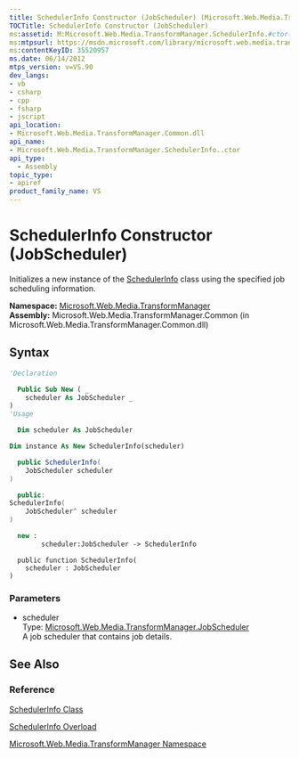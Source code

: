 ```yaml
---
title: SchedulerInfo Constructor (JobScheduler) (Microsoft.Web.Media.TransformManager)
TOCTitle: SchedulerInfo Constructor (JobScheduler)
ms:assetid: M:Microsoft.Web.Media.TransformManager.SchedulerInfo.#ctor(Microsoft.Web.Media.TransformManager.JobScheduler)
ms:mtpsurl: https://msdn.microsoft.com/library/microsoft.web.media.transformmanager.schedulerinfo.schedulerinfo(v=VS.90)
ms:contentKeyID: 35520957
ms.date: 06/14/2012
mtps_version: v=VS.90
dev_langs:
- vb
- csharp
- cpp
- fsharp
- jscript
api_location:
- Microsoft.Web.Media.TransformManager.Common.dll
api_name:
- Microsoft.Web.Media.TransformManager.SchedulerInfo..ctor
api_type:
  - Assembly
topic_type:
- apiref
product_family_name: VS
---
```


# SchedulerInfo Constructor (JobScheduler)

Initializes a new instance of the [SchedulerInfo](schedulerinfo-class-microsoft-web-media-transformmanager.md) class using the specified job scheduling information.

**Namespace:**  [Microsoft.Web.Media.TransformManager](microsoft-web-media-transformmanager-namespace.md)  
**Assembly:**  Microsoft.Web.Media.TransformManager.Common (in Microsoft.Web.Media.TransformManager.Common.dll)

## Syntax

```vb
'Declaration

  Public Sub New ( _
    scheduler As JobScheduler _
)
'Usage

  Dim scheduler As JobScheduler

Dim instance As New SchedulerInfo(scheduler)
```

```csharp
  public SchedulerInfo(
    JobScheduler scheduler
)
```

```cpp
  public:
SchedulerInfo(
    JobScheduler^ scheduler
)
```

``` fsharp
  new : 
        scheduler:JobScheduler -> SchedulerInfo
```

```jscript
  public function SchedulerInfo(
    scheduler : JobScheduler
)
```

### Parameters

  - scheduler  
    Type: [Microsoft.Web.Media.TransformManager.JobScheduler](jobscheduler-class-microsoft-web-media-transformmanager.md)  
    A job scheduler that contains job details.  

## See Also

### Reference

[SchedulerInfo Class](schedulerinfo-class-microsoft-web-media-transformmanager.md)

[SchedulerInfo Overload](schedulerinfo-constructor-microsoft-web-media-transformmanager.md)

[Microsoft.Web.Media.TransformManager Namespace](microsoft-web-media-transformmanager-namespace.md)
